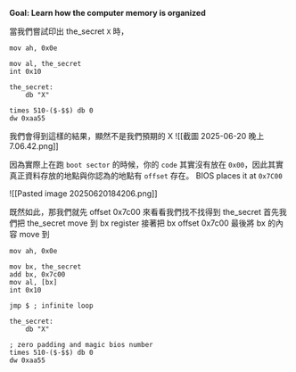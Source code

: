 
**Goal: Learn how the computer memory is organized**

當我們嘗試印出 the_secret `X` 時，
```assembly
mov ah, 0x0e

mov al, the_secret
int 0x10

the_secret:
    db "X"
    
times 510-($-$$) db 0
dw 0xaa55
```
我們會得到這樣的結果，顯然不是我們預期的 X
![[截圖 2025-06-20 晚上7.06.42.png]]

因為實際上在跑 `boot sector` 的時候，你的 `code` 其實沒有放在 `0x00`，因此其實真正資料存放的地點與你認為的地點有 `offset` 存在。
BIOS places it at `0x7C00`

![[Pasted image 20250620184206.png]]

既然如此，那我們就先 offset 0x7c00 來看看我們找不找得到 the_secret
首先我們把 the_secret move 到 bx register
接著把 bx offset 0x7c00
最後將 bx 的內容 move 到
```
mov ah, 0x0e

mov bx, the_secret
add bx, 0x7c00
mov al, [bx]
int 0x10

jmp $ ; infinite loop

the_secret:
    db "X"

; zero padding and magic bios number
times 510-($-$$) db 0
dw 0xaa55
```